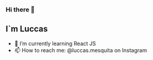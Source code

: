 ### Hi there 👋
## I`m Luccas
- 🌱 I’m currently learning React JS
- 📫 How to reach me: @luccas.mesquita on Instagram

